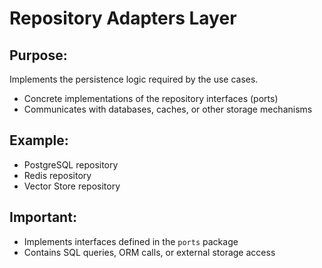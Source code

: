 # Repository Adapters Layer

## Purpose:
Implements the persistence logic required by the use cases.

- Concrete implementations of the repository interfaces (ports)
- Communicates with databases, caches, or other storage mechanisms

## Example:
- PostgreSQL repository
- Redis repository
- Vector Store repository

## Important:
- Implements interfaces defined in the `ports` package
- Contains SQL queries, ORM calls, or external storage access
